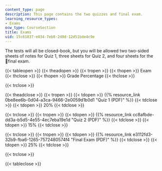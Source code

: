 ```yaml
---
content_type: page
description: This page contains the two quizzes and final exam.
learning_resource_types:
- Exams
ocw_type: CourseSection
title: Exams
uid: 15c61837-e034-7eb8-2d8d-12d51bde4c9e
---
```


The tests will all be closed-book, but you will be allowed two two-sided sheets of notes for Quiz 1, three sheets for Quiz 2, and four sheets for the final exam.

{{< tableopen >}}
{{< theadopen >}}
{{< tropen >}}
{{< thopen >}}
Exam
{{< thclose >}}
{{< thopen >}}
Grade Percentage
{{< thclose >}}

{{< trclose >}}

{{< theadclose >}}
{{< tropen >}}
{{< tdopen >}}
{{% resource_link 0be8ee6b-0d04-a3ca-9466-2e0059d1b0d1 "Quiz 1 (PDF)" %}}
{{< tdclose >}}
{{< tdopen >}}
20%
{{< tdclose >}}

{{< trclose >}}
{{< tropen >}}
{{< tdopen >}}
{{% resource_link cc8afbde-dd3a-b5d5-4e55-4ec7eba19e1d "Quiz 2 (PDF)" %}}
{{< tdclose >}}
{{< tdopen >}}
15%
{{< tdclose >}}

{{< trclose >}}
{{< tropen >}}
{{< tdopen >}}
{{% resource_link e3112fd3-32b9-fba6-1265-7572480574f4 "Final Exam (PDF)" %}}
{{< tdclose >}}
{{< tdopen >}}
25%
{{< tdclose >}}

{{< trclose >}}

{{< tableclose >}}